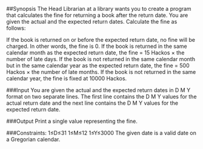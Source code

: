 ##Synopsis
The Head Librarian at a library wants you to create a program that calculates the fine for returning a book after the return date. You are given the actual and the expected return dates. Calculate the fine as follows:

If the book is returned on or before the expected return date, no fine will be charged. In other words, the fine is 0.
If the book is returned in the same calendar month as the expected return date, the fine = 15 Hackos × the number of late days.
If the book is not returned in the same calendar month but in the same calendar year as the expected return date, the fine = 500 Hackos × the number of late months.
If the book is not returned in the same calendar year, the fine is fixed at 10000 Hackos.

###Input 
You are given the actual and the expected return dates in D M Y format on two separate lines. The first line contains the D M Y values for the actual return date and the next line contains the D M Y values for the expected return date.

###Output 
Print a single value representing the fine.

###Constraints: 
1≤D≤31 
1≤M≤12 
1≤Y≤3000 
The given date is a valid date on a Gregorian calendar.
